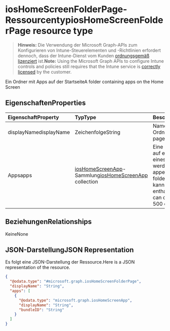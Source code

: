# <a name="ioshomescreenfolderpage-resource-type"></a><span data-ttu-id="97a8e-101">iosHomeScreenFolderPage-Ressourcentyp</span><span class="sxs-lookup"><span data-stu-id="97a8e-101">iosHomeScreenFolderPage resource type</span></span>

> <span data-ttu-id="97a8e-102">**Hinweis:** Die Verwendung der Microsoft Graph-APIs zum Konfigurieren von Intune-Steuerelementen und -Richtlinien erfordert dennoch, dass der Intune-Dienst vom Kunden [ordnungsgemäß lizenziert](https://go.microsoft.com/fwlink/?linkid=839381) ist.</span><span class="sxs-lookup"><span data-stu-id="97a8e-102">**Note:** Using the Microsoft Graph APIs to configure Intune controls and policies still requires that the Intune service is [correctly licensed](https://go.microsoft.com/fwlink/?linkid=839381) by the customer.</span></span>

<span data-ttu-id="97a8e-103">Ein Ordner mit Apps auf der Startseite</span><span class="sxs-lookup"><span data-stu-id="97a8e-103">A folder containing apps on the Home Screen</span></span>
## <a name="properties"></a><span data-ttu-id="97a8e-104">Eigenschaften</span><span class="sxs-lookup"><span data-stu-id="97a8e-104">Properties</span></span>
|<span data-ttu-id="97a8e-105">Eigenschaft</span><span class="sxs-lookup"><span data-stu-id="97a8e-105">Property</span></span>|<span data-ttu-id="97a8e-106">Typ</span><span class="sxs-lookup"><span data-stu-id="97a8e-106">Type</span></span>|<span data-ttu-id="97a8e-107">Beschreibung</span><span class="sxs-lookup"><span data-stu-id="97a8e-107">Description</span></span>|
|:---|:---|:---|
|<span data-ttu-id="97a8e-108">displayName</span><span class="sxs-lookup"><span data-stu-id="97a8e-108">displayName</span></span>|<span data-ttu-id="97a8e-109">Zeichenfolge</span><span class="sxs-lookup"><span data-stu-id="97a8e-109">String</span></span>|<span data-ttu-id="97a8e-110">Name des Ordnerseite</span><span class="sxs-lookup"><span data-stu-id="97a8e-110">Name of the page</span></span>|
|<span data-ttu-id="97a8e-111">Apps</span><span class="sxs-lookup"><span data-stu-id="97a8e-111">apps</span></span>|<span data-ttu-id="97a8e-112">[iosHomeScreenApp](../resources/intune_deviceconfig_ioshomescreenapp.md)-Sammlung</span><span class="sxs-lookup"><span data-stu-id="97a8e-112">[iosHomeScreenApp](../resources/intune_deviceconfig_ioshomescreenapp.md) collection</span></span>|<span data-ttu-id="97a8e-113">Eine Liste der Apps, die auf einer Seite innerhalb eines Ordners angezeigt werden.</span><span class="sxs-lookup"><span data-stu-id="97a8e-113">A list of apps to appear on a page within a folder.</span></span> <span data-ttu-id="97a8e-114">Diese Sammlung kann bis zu 500 Elemente enthalten.</span><span class="sxs-lookup"><span data-stu-id="97a8e-114">This collection can contain a maximum of 500 elements.</span></span>|

## <a name="relationships"></a><span data-ttu-id="97a8e-115">Beziehungen</span><span class="sxs-lookup"><span data-stu-id="97a8e-115">Relationships</span></span>
<span data-ttu-id="97a8e-116">Keine</span><span class="sxs-lookup"><span data-stu-id="97a8e-116">None</span></span>
## <a name="json-representation"></a><span data-ttu-id="97a8e-117">JSON-Darstellung</span><span class="sxs-lookup"><span data-stu-id="97a8e-117">JSON Representation</span></span>
<span data-ttu-id="97a8e-118">Es folgt eine JSON-Darstellung der Ressource.</span><span class="sxs-lookup"><span data-stu-id="97a8e-118">Here is a JSON representation of the resource.</span></span>
<!-- {
  "blockType": "resource",
  "keyProperty": "id",
  "@odata.type": "microsoft.graph.iosHomeScreenFolderPage"
}
-->
``` json
{
  "@odata.type": "#microsoft.graph.iosHomeScreenFolderPage",
  "displayName": "String",
  "apps": [
    {
      "@odata.type": "microsoft.graph.iosHomeScreenApp",
      "displayName": "String",
      "bundleID": "String"
    }
  ]
}
```



